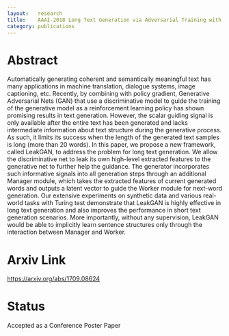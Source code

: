 ```yaml
---
layout:   research
title:    AAAI-2018 Long Text Generation via Adversarial Training with Leaked Information
category: publications
---
```


# Abstract
Automatically generating coherent and semantically meaningful text has many applications in machine translation, dialogue systems, image captioning, etc. Recently, by combining with policy gradient, Generative Adversarial Nets (GAN) that use a discriminative model to guide the training of the generative model as a reinforcement learning policy has shown promising results in text generation. However, the scalar guiding signal is only available after the entire text has been generated and lacks intermediate information about text structure during the generative process. As such, it limits its success when the length of the generated text samples is long (more than 20 words). In this paper, we propose a new framework, called LeakGAN, to address the problem for long text generation. We allow the discriminative net to leak its own high-level extracted features to the generative net to further help the guidance. The generator incorporates such informative signals into all generation steps through an additional Manager module, which takes the extracted features of current generated words and outputs a latent vector to guide the Worker module for next-word generation. Our extensive experiments on synthetic data and various real-world tasks with Turing test demonstrate that LeakGAN is highly effective in long text generation and also improves the performance in short text generation scenarios. More importantly, without any supervision, LeakGAN would be able to implicitly learn sentence structures only through the interaction between Manager and Worker.

# Arxiv Link

https://arxiv.org/abs/1709.08624

# Status

Accepted as a Conference Poster Paper

